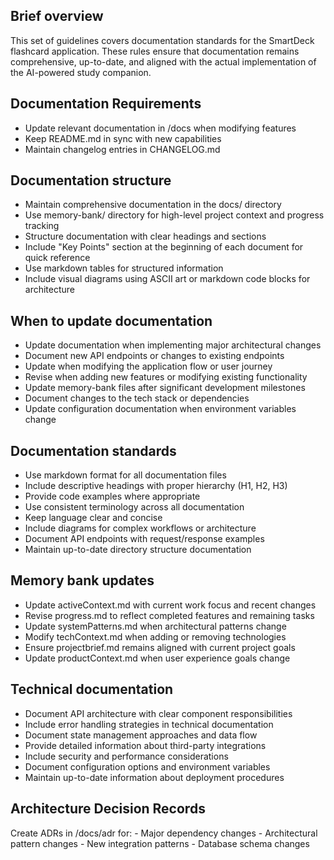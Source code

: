 ## Brief overview
This set of guidelines covers documentation standards for the SmartDeck flashcard application. These rules ensure that documentation remains comprehensive, up-to-date, and aligned with the actual implementation of the AI-powered study companion.

## Documentation Requirements
-   Update relevant documentation in /docs when modifying features
-   Keep README.md in sync with new capabilities
-   Maintain changelog entries in CHANGELOG.md

## Documentation structure
- Maintain comprehensive documentation in the docs/ directory
- Use memory-bank/ directory for high-level project context and progress tracking
- Structure documentation with clear headings and sections
- Include "Key Points" section at the beginning of each document for quick reference
- Use markdown tables for structured information
- Include visual diagrams using ASCII art or markdown code blocks for architecture

## When to update documentation
- Update documentation when implementing major architectural changes
- Document new API endpoints or changes to existing endpoints
- Update when modifying the application flow or user journey
- Revise when adding new features or modifying existing functionality
- Update memory-bank files after significant development milestones
- Document changes to the tech stack or dependencies
- Update configuration documentation when environment variables change

## Documentation standards
- Use markdown format for all documentation files
- Include descriptive headings with proper hierarchy (H1, H2, H3)
- Provide code examples where appropriate
- Use consistent terminology across all documentation
- Keep language clear and concise
- Include diagrams for complex workflows or architecture
- Document API endpoints with request/response examples
- Maintain up-to-date directory structure documentation

## Memory bank updates
- Update activeContext.md with current work focus and recent changes
- Revise progress.md to reflect completed features and remaining tasks
- Update systemPatterns.md when architectural patterns change
- Modify techContext.md when adding or removing technologies
- Ensure projectbrief.md remains aligned with current project goals
- Update productContext.md when user experience goals change

## Technical documentation
- Document API architecture with clear component responsibilities
- Include error handling strategies in technical documentation
- Document state management approaches and data flow
- Provide detailed information about third-party integrations
- Include security and performance considerations
- Document configuration options and environment variables
- Maintain up-to-date information about deployment procedures

## Architecture Decision Records
Create ADRs in /docs/adr for:
    -   Major dependency changes
    -   Architectural pattern changes
    -   New integration patterns
    -   Database schema changes
